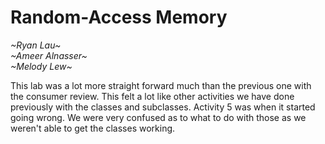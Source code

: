 # Random-Access Memory
*~Ryan Lau~*\
*~Ameer Alnasser~*\
*~Melody Lew~*

This lab was a lot more straight forward much than the previous one with the consumer review.
This felt a lot like other activities we have done previously with the classes and subclasses.
Activity 5 was when it started going wrong. We were very confused as to what to do with those as we weren't able to get the classes working.

